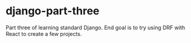 # django-part-three

Part three of learning standard Django. End goal is to try using DRF with React to create a few projects.